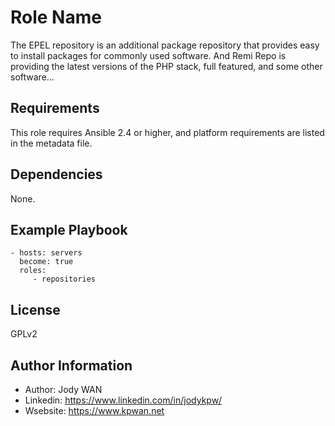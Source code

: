 Role Name
=========

The EPEL repository is an additional package repository that provides easy to install packages for commonly used software.  And Remi Repo is providing the latest versions of the PHP stack, full featured, and some other software...

Requirements
------------

This role requires Ansible 2.4 or higher, and platform requirements are listed in the metadata file.

Dependencies
------------

None.

Example Playbook
----------------
```
- hosts: servers
  become: true
  roles:
     - repositories
```

License
-------

GPLv2

Author Information
------------------

* Author: Jody WAN
* Linkedin: https://www.linkedin.com/in/jodykpw/
* Wsebsite: https://www.kpwan.net
